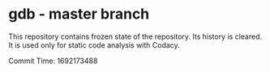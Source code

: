 # gdb - master branch

This repository contains frozen state of the repository.
Its history is cleared. It is used only for static code
analysis with Codacy.

Commit Time: 1692173488